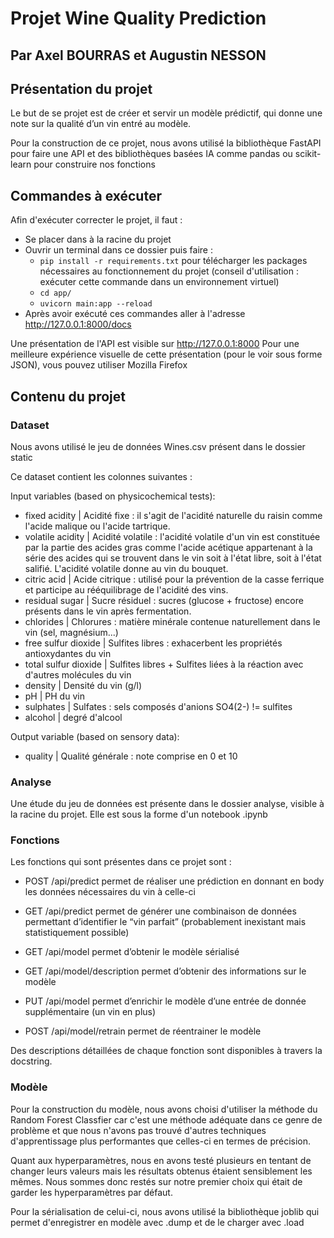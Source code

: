 # Projet Wine Quality Prediction

## Par Axel BOURRAS et Augustin NESSON

## Présentation du projet

Le but de se projet est de créer et servir un modèle prédictif, qui donne une note sur la qualité d’un vin entré au modèle.

Pour la construction de ce projet, nous avons utilisé la bibliothèque FastAPI pour faire une API et des bibliothèques basées IA comme pandas ou scikit-learn pour construire nos fonctions

## Commandes à exécuter

Afin d'exécuter correcter le projet, il faut :
- Se placer dans à la racine du projet
- Ouvrir un terminal dans ce dossier puis faire :
   - `pip install -r requirements.txt` pour télécharger les packages nécessaires au fonctionnement du projet (conseil d'utilisation : exécuter cette commande dans un environnement virtuel)
   - `cd app/`
   - `uvicorn main:app --reload`
- Après avoir exécuté ces commandes aller à l'adresse http://127.0.0.1:8000/docs

Une présentation de l'API est visible sur http://127.0.0.1:8000
Pour une meilleure expérience visuelle de cette présentation (pour le voir sous forme JSON), vous pouvez utiliser Mozilla Firefox

## Contenu du projet

### Dataset

Nous avons utilisé le jeu de données Wines.csv présent dans le dossier static

Ce dataset contient les colonnes suivantes :

Input variables (based on physicochemical tests):
- fixed acidity | Acidité fixe : il s'agit de l'acidité naturelle du raisin comme l'acide malique ou l'acide tartrique.
- volatile acidity | Acidité volatile : l'acidité volatile d'un vin est constituée par la partie des acides gras comme l'acide acétique appartenant à la série des acides qui se trouvent dans le vin soit à l'état libre, soit à l'état salifié. L'acidité volatile donne au vin du bouquet.
- citric acid | Acide citrique : utilisé pour la prévention de la casse ferrique et participe au rééquilibrage de l'acidité des vins. 
- residual sugar | Sucre résiduel : sucres (glucose + fructose) encore présents dans le vin après fermentation.
- chlorides | Chlorures : matière minérale contenue naturellement dans le vin (sel, magnésium...)
- free sulfur dioxide | Sulfites libres : exhacerbent les propriétés antioxydantes du vin
- total sulfur dioxide | Sulfites libres + Sulfites liées à la réaction avec d'autres molécules du vin
- density | Densité du vin (g/l)
- pH | PH du vin
- sulphates | Sulfates : sels composés d'anions SO4(2-) != sulfites
- alcohol | degré d'alcool

Output variable (based on sensory data):
- quality | Qualité générale : note comprise en 0 et 10

### Analyse
Une étude du jeu de données est présente dans le dossier analyse, visible à la racine du projet. Elle est sous la forme d'un notebook .ipynb

### Fonctions

Les fonctions qui sont présentes dans ce projet sont :

- POST /api/predict permet de réaliser une prédiction en donnant en body les données nécessaires du vin à celle-ci

- GET /api/predict permet de générer une combinaison de données permettant d’identifier le “vin parfait” (probablement inexistant mais statistiquement possible)

- GET /api/model permet d’obtenir le modèle sérialisé

- GET /api/model/description permet d’obtenir des informations sur le modèle

- PUT /api/model permet d’enrichir le modèle d’une entrée de donnée supplémentaire (un vin en plus)

- POST /api/model/retrain permet de réentrainer le modèle

Des descriptions détaillées de chaque fonction sont disponibles à travers la docstring.

### Modèle

Pour la construction du modèle, nous avons choisi d'utiliser la méthode du Random Forest Classfier car c'est une méthode adéquate dans ce genre de problème et que nous n'avons pas trouvé d'autres techniques d'apprentissage plus performantes que celles-ci en termes de précision.

Quant aux hyperparamètres, nous en avons testé plusieurs en tentant de changer leurs valeurs mais les résultats obtenus étaient sensiblement les mêmes. Nous sommes donc restés sur notre premier choix qui était de garder les hyperparamètres par défaut.

Pour la sérialisation de celui-ci, nous avons utilisé la bibliothèque joblib qui permet d'enregistrer en modèle avec .dump et de le charger avec .load
